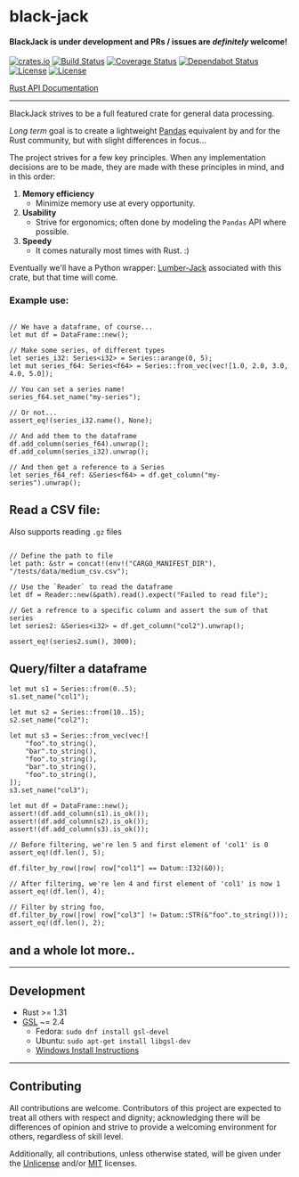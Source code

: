 # black-jack

#### BlackJack is under development and PRs / issues are _definitely_ welcome! 

[![crates.io](http://meritbadge.herokuapp.com/black-jack)](https://crates.io/crates/black-jack) 
[![Build Status](https://travis-ci.com/milesgranger/black-jack.svg?branch=master)](https://travis-ci.com/milesgranger/black-jack) 
[![Coverage Status](https://coveralls.io/repos/github/milesgranger/black-jack/badge.svg?branch=master)](https://coveralls.io/github/milesgranger/black-jack?branch=master)
[![Dependabot Status](https://api.dependabot.com/badges/status?host=github&repo=milesgranger/black-jack)](https://dependabot.com)
[![License](https://img.shields.io/badge/license-Unlicense-green.svg)](http://unlicense.org/)
[![License](https://img.shields.io/badge/license-MIT-green.svg)](https://en.wikipedia.org/wiki/MIT_License)  



[Rust API Documentation](https://docs.rs/black-jack)

---

BlackJack strives to be a full featured crate for general data processing.


_Long term_ goal is to create a lightweight [Pandas](https://pandas.pydata.org/) equivalent
by and for the Rust community, but with slight differences in focus...


The project strives for a few key principles. When any implementation decisions are to be made,
they are made with these principles in mind, and in this order:
1. **Memory efficiency**
    - Minimize memory use at every opportunity.
2. **Usability**
    - Strive for ergonomics; often done by modeling the `Pandas` API where possible.
3. **Speedy**
    - It comes naturally most times with Rust. :)


Eventually we'll have a Python wrapper: [Lumber-Jack](https://github.com/milesgranger/lumber-jack)
associated with this crate, but that time will come.

### Example use:

```rust,skt-default

// We have a dataframe, of course...
let mut df = DataFrame::new();

// Make some series, of different types
let series_i32: Series<i32> = Series::arange(0, 5);
let mut series_f64: Series<f64> = Series::from_vec(vec![1.0, 2.0, 3.0, 4.0, 5.0]);

// You can set a series name!
series_f64.set_name("my-series");

// Or not... 
assert_eq!(series_i32.name(), None);

// And add them to the dataframe
df.add_column(series_f64).unwrap();
df.add_column(series_i32).unwrap();

// And then get a reference to a Series
let series_f64_ref: &Series<f64> = df.get_column("my-series").unwrap();

```

## Read a CSV file:
Also supports reading `.gz` files

```rust,skt-default

// Define the path to file
let path: &str = concat!(env!("CARGO_MANIFEST_DIR"), "/tests/data/medium_csv.csv");

// Use the `Reader` to read the dataframe
let df = Reader::new(&path).read().expect("Failed to read file");

// Get a refrence to a specific column and assert the sum of that series
let series2: &Series<i32> = df.get_column("col2").unwrap();

assert_eq!(series2.sum(), 3000);

```

## Query/filter a dataframe

```rust,skt-default
let mut s1 = Series::from(0..5);
s1.set_name("col1");

let mut s2 = Series::from(10..15);
s2.set_name("col2");

let mut s3 = Series::from_vec(vec![
    "foo".to_string(),
    "bar".to_string(),
    "foo".to_string(),
    "bar".to_string(),
    "foo".to_string(),
]);
s3.set_name("col3");

let mut df = DataFrame::new();
assert!(df.add_column(s1).is_ok());
assert!(df.add_column(s2).is_ok());
assert!(df.add_column(s3).is_ok());

// Before filtering, we're len 5 and first element of 'col1' is 0
assert_eq!(df.len(), 5);

df.filter_by_row(|row| row["col1"] == Datum::I32(&0));

// After filtering, we're len 4 and first element of 'col1' is now 1
assert_eq!(df.len(), 4);

// Filter by string foo,
df.filter_by_row(|row| row["col3"] != Datum::STR(&"foo".to_string()));
assert_eq!(df.len(), 2);
```


## and a whole lot more..


---

## Development

- Rust >= 1.31
- [GSL](https://www.gnu.org/software/gsl/) ~= 2.4
    - Fedora: `sudo dnf install gsl-devel`
    - Ubuntu: `sudo apt-get install libgsl-dev`
    - [Windows Install Instructions](https://www.gnu.org/software/gsl/extras/native_win_builds.html)

---

## Contributing

All contributions are welcome. Contributors of this project are expected to treat all
others with respect and dignity; acknowledging there will be differences of opinion
and strive to provide a welcoming environment for others, regardless of skill level.

Additionally, all contributions, unless otherwise stated, will be given under the [Unlicense](http://unlicense.org/) 
and/or [MIT](https://en.wikipedia.org/wiki/MIT_License) licenses.
